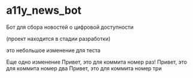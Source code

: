 # a11y_news_bot
Бот для сбора новостей о цифровой доступности

(проект находится в стадии разработки)

это небольшое изменение для теста

Еще одно изменение
Привет, это для коммита номер раз!
Привет, это для коммита номер два
Привет, это для коммита номер три
